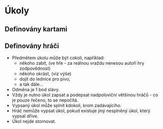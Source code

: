 # Úkoly

## Definovány kartami

## Definovány hráči

- Předmětem úkolu může být cokoli, například:
  - někoho zabít, (ve hře - za reálnou vraždu nenesou autoři hry zodpovědnost)
  - někoho okrást, (viz výše)
  - dojít do lednice pro pivo,
  - a tak dále...
- Odměna je 1 bod slávy.
- Vždy je nutno úkol zapsat a podepsat nadpoloviční většinou hráčů - co je pouze řečeno, to se nepočítá.
- Vypsaný úkol může splnit kdokoli, krom zadávajícího.
- Hráč nemůže vypsat úkol, pokud existuje jiný nesplněný úkol, který vypsal dříve.
- Úkol nejde stornovat.

